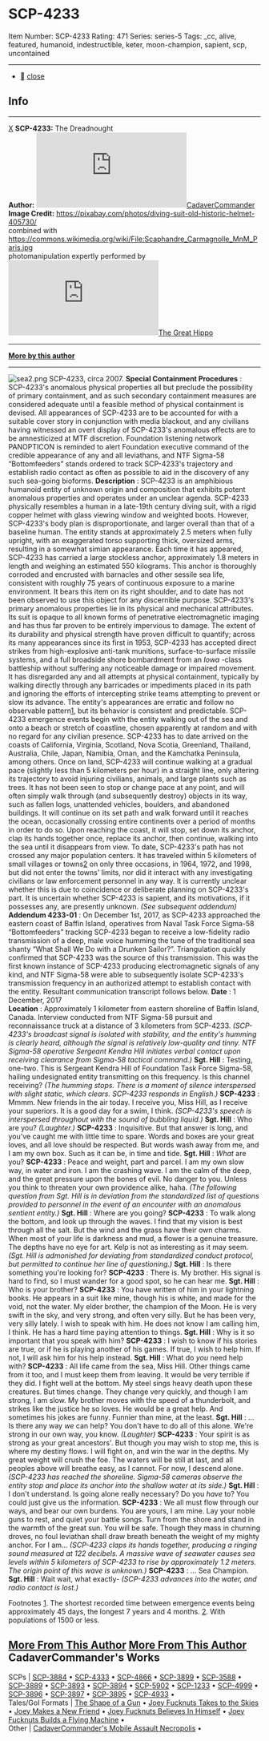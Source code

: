 # SCP-4233
Item Number: SCP-4233
Rating: 471
Series: series-5
Tags: _cc, alive, featured, humanoid, indestructible, keter, moon-champion, sapient, scp, uncontained

---

  * [](javascript:;)
[close](javascript:;)
## Info
* * *
[X](javascript:;)
**SCP-4233:** The Dreadnought  
**Author:** [![CadaverCommander](https://www.wikidot.com/avatar.php?userid=3187823&amp;size=small&amp;timestamp=1733833011)](http://www.wikidot.com/user:info/cadavercommander)[CadaverCommander](http://www.wikidot.com/user:info/cadavercommander)  
**Image Credit:** <https://pixabay.com/photos/diving-suit-old-historic-helmet-405730/>  
combined with <https://commons.wikimedia.org/wiki/File:Scaphandre_Carmagnolle_MnM_Paris.jpg>  
photomanipulation expertly performed by [![The Great Hippo](https://www.wikidot.com/avatar.php?userid=3938622&amp;size=small&amp;timestamp=1733833011)](http://www.wikidot.com/user:info/the-great-hippo)[The Great Hippo](http://www.wikidot.com/user:info/the-great-hippo)
* * *
**[More by this author](http://www.scp-wiki.net/cadavercommander)**
* * *

  

![sea2.png](https://scp-wiki.wdfiles.com/local--files/scp-4233/sea2.png)
SCP-4233, circa 2007.
**Special Containment Procedures** : SCP-4233's anomalous physical properties all but preclude the possibility of primary containment, and as such secondary containment measures are considered adequate until a feasible method of physical containment is devised. All appearances of SCP-4233 are to be accounted for with a suitable cover story in conjunction with media blackout, and any civilians having witnessed an overt display of SCP-4233's anomalous effects are to be amnesticized at MTF discretion.
Foundation listening network PANOPTICON is reminded to alert Foundation executive command of the credible appearance of any and all leviathans, and NTF Sigma-58 “Bottomfeeders” stands ordered to track SCP-4233's trajectory and establish radio contact as often as possible to aid in the discovery of any such sea-going bioforms.
**Description** : SCP-4233 is an amphibious humanoid entity of unknown origin and composition that exhibits potent anomalous properties and operates under an unclear agenda.
SCP-4233 physically resembles a human in a late-19th century diving suit, with a rigid copper helmet with glass viewing window and weighted boots. However, SCP-4233's body plan is disproportionate, and larger overall than that of a baseline human. The entity stands at approximately 2.5 meters when fully upright, with an exaggerated torso supporting thick, oversized arms, resulting in a somewhat simian appearance. Each time it has appeared, SCP-4233 has carried a large stockless anchor, approximately 1.8 meters in length and weighing an estimated 550 kilograms. This anchor is thoroughly corroded and encrusted with barnacles and other sessile sea life, consistent with roughly 75 years of continuous exposure to a marine environment. It bears this item on its right shoulder, and to date has not been observed to use this object for any discernible purpose.
SCP-4233's primary anomalous properties lie in its physical and mechanical attributes. Its suit is opaque to all known forms of penetrative electromagnetic imaging and has thus far proven to be entirely impervious to damage. The extent of its durability and physical strength have proven difficult to quantify; across its many appearances since its first in 1953, SCP-4233 has accepted direct strikes from high-explosive anti-tank munitions, surface-to-surface missile systems, and a full broadside shore bombardment from an _Iowa_ -class battleship without suffering any noticeable damage or impaired movement. It has disregarded any and all attempts at physical containment, typically by walking directly through any barricades or impediments placed in its path and ignoring the efforts of intercepting strike teams attempting to prevent or slow its advance.
The entity's appearances are erratic and follow no observable pattern[1](javascript:;), but its behavior is consistent and predictable. SCP-4233 emergence events begin with the entity walking out of the sea and onto a beach or stretch of coastline, chosen apparently at random and with no regard for any civilian presence. SCP-4233 has to date arrived on the coasts of California, Virginia, Scotland, Nova Scotia, Greenland, Thailand, Australia, Chile, Japan, Namibia, Oman, and the Kamchatka Peninsula, among others.
Once on land, SCP-4233 will continue walking at a gradual pace (slightly less than 5 kilometers per hour) in a straight line, only altering its trajectory to avoid injuring civilians, animals, and large plants such as trees. It has not been seen to stop or change pace at any point, and will often simply walk through (and subsequently destroy) objects in its way, such as fallen logs, unattended vehicles, boulders, and abandoned buildings. It will continue on its set path and walk forward until it reaches the ocean, occasionally crossing entire continents over a period of months in order to do so. Upon reaching the coast, it will stop, set down its anchor, clap its hands together once, replace its anchor, then continue, walking into the sea until it disappears from view.
To date, SCP-4233's path has not crossed any major population centers. It has traveled within 5 kilometers of small villages or towns[2](javascript:;) on only three occasions, in 1964, 1972, and 1998, but did not enter the towns' limits, nor did it interact with any investigating civilians or law enforcement personnel in any way. It is currently unclear whether this is due to coincidence or deliberate planning on SCP-4233's part. It is uncertain whether SCP-4233 is sapient, and its motivations, if it possesses any, are presently unknown. _(See subsequent addendum)_
**Addendum 4233-01** : On December 1st, 2017, as SCP-4233 approached the eastern coast of Baffin Island, operatives from Naval Task Force Sigma-58 “Bottomfeeders” tracking SCP-4233 began to receive a low-fidelity radio transmission of a deep, male voice humming the tune of the traditional sea shanty “What Shall We Do with a Drunken Sailor?”. Triangulation quickly confirmed that SCP-4233 was the source of this transmission. This was the first known instance of SCP-4233 producing electromagnetic signals of any kind, and NTF Sigma-58 were able to subsequently isolate SCP-4233's transmission frequency in an authorized attempt to establish contact with the entity. Resultant communication transcript follows below.
**Date** : 1 December, 2017  
**Location** : Approximately 1 kilometer from eastern shoreline of Baffin Island, Canada. Interview conducted from NTF Sigma-58 pursuit and reconnaissance truck at a distance of 3 kilometers from SCP-4233.
_(SCP-4233's broadcast signal is isolated with stability, and the entity's humming is clearly heard, although the signal is relatively low-quality and tinny. NTF Sigma-58 operative Sergeant Kendra Hill initiates verbal contact upon receiving clearance from Sigma-58 tactical command.)_
**Sgt. Hill** : Testing, one-two. This is Sergeant Kendra Hill of Foundation Task Force Sigma-58, hailing undesignated entity transmitting on this frequency. Is this channel receiving?
_(The humming stops. There is a moment of silence interspersed with slight static, which clears. SCP-4233 responds in English.)_
**SCP-4233** : Mmmm. New friends in the air today. I receive you, Miss Hill, as I receive your superiors. It is a good day for a swim, I think.
_(SCP-4233's speech is interspersed throughout with the sound of bubbling liquid.)_
**Sgt. Hill** : Who are you?
_(Laughter.)_
**SCP-4233** : Inquisitive. But that answer is long, and you've caught me with little time to spare. Words and boxes are your great loves, and all love should be respected. But words wash away from me, and I am my own box. Such as it can be, in time and tide.
**Sgt. Hill** : _What_ are you?
**SCP-4233** : Peace and weight, part and parcel. I am my own slow way, in water and iron. I am the crashing wave. I am the calm of the deep, and the great pressure upon the bones of evil. No danger to you. Unless you think to threaten your own providence alike, haha.
_(The following question from Sgt. Hill is in deviation from the standardized list of questions provided to personnel in the event of an encounter with an anomalous sentient entity.)_
**Sgt. Hill** : Where are you going?
**SCP-4233** : To walk along the bottom, and look up through the waves. I find that my vision is best through all the salt. But the wind and the grass have their own charms. When most of your life is darkness and mud, a flower is a genuine treasure. The depths have no eye for art. Kelp is not as interesting as it may seem.
_(Sgt. Hill is admonished for deviating from standardized conduct protocol, but permitted to continue her line of questioning.)_
**Sgt. Hill** : Is there something you're looking for?
**SCP-4233** : There is. My brother. His signal is hard to find, so I must wander for a good spot, so he can hear me.
**Sgt. Hill** : Who is your brother?
**SCP-4233** : You have written of him in your lightning books. He appears in a suit like mine, though his is white, and made for the void, not the water. My elder brother, the champion of the Moon. He is very swift in the sky, and very strong, and often very silly. But he has been very, very silly lately. I wish to speak with him. He does not know I am calling him, I think. He has a hard time paying attention to things.
**Sgt. Hill** : Why is it so important that you speak with him?
**SCP-4233** : I wish to know if his stories are true, or if he is playing another of his games. If true, I wish to help him. If not, I will ask him for his help instead.
**Sgt. Hill** : What do _you_ need help with?
**SCP-4233** : All life came from the sea, Miss Hill. Other things came from it too, and I must keep them from leaving. It would be very terrible if they did. I fight well at the bottom. My steel sings heavy death upon these creatures. But times change. They change very quickly, and though I am strong, I am slow. My brother moves with the speed of a thunderbolt, and strikes like the justice he so loves. He would be a great help. And sometimes his jokes are funny. Funnier than mine, at the least.
**Sgt. Hill** : … Is there any way _we_ can help? You don't have to do all of this alone. We're strong in our own way, you know.
_(Laughter)_
**SCP-4233** : Your spirit is as strong as your great ancestors'. But though you may wish to stop me, this is where my destiny flows. I will fight on, and win the war in the depths. My great weight will crush the foe. The waters will be still at last, and all peoples above will breathe easy, as I cannot. For now, I descend alone.
_(SCP-4233 has reached the shoreline. Sigma-58 cameras observe the entity stop and place its anchor into the shallow water at its side.)_
**Sgt. Hill** : I don't understand. Is going alone really necessary? Do you _have_ to? You could just give us the information.
**SCP-4233** : We all must flow through our ways, and bear our own burdens. You are yours, I am mine. Lay your noble guns to rest, and quiet your battle songs. Turn from the shore and stand in the warmth of the great sun. You will be safe. Though they mass in churning droves, no foul leviathan shall draw breath beneath the weight of my mighty anchor. For I am…
_(SCP-4233 claps its hands together, producing a ringing sound measured at 122 decibels. A massive wave of seawater causes sea levels within 5 kilometers of SCP-4233 to rise by approximately 1.2 meters. The origin point of this wave is unknown.)_
**SCP-4233** : … Sea Champion.
**Sgt. Hill** : Wait wait, what exactly-
_(SCP-4233 advances into the water, and radio contact is lost.)_  
  

Footnotes
[1](javascript:;). The shortest recorded time between emergence events being approximately 45 days, the longest 7 years and 4 months.
[2](javascript:;). With populations of 1500 or less.
  

[More From This Author](javascript:;)
[More From This Author](javascript:;)
CadaverCommander's Works  
---  
SCPs |  [SCP-3884](/scp-3884) • [SCP-4333](/scp-4333) • [SCP-4866](/scp-4866) • [SCP-3899](/scp-3899) • [SCP-3588](/scp-3588) • [SCP-3889](/scp-3889) • [SCP-3893](/scp-3893) • [SCP-3894](/scp-3894) • [SCP-5902](/scp-5902) • [SCP-1233](/scp-1233) • [SCP-4999](/scp-4999) • [SCP-3896](/scp-3896) • [SCP-3897](/scp-3897) • [SCP-3895](/scp-3895) • [SCP-4933](/scp-4933) •  
Tales/GoI Formats |  [The Shape of a Gun](/the-shape-of-a-gun) • [Joey Fucknuts Takes to the Skies](/joey-fucknuts-takes-to-the-skies) • [Joey Makes a New Friend](/joey-makes-a-new-friend) • [Joey Fucknuts Believes In Himself](/joey-fucknuts-believes-in-himself) • [Joey Fucknuts Builds a Flying Machine](/joey-fucknuts-builds-a-flying-machine) •  
Other |  [CadaverCommander's Mobile Assault Necropolis](/cadavercommander) •  
  